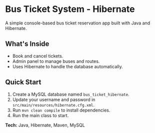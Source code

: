 # Bus Ticket System - Hibernate

A simple console-based bus ticket reservation app built with Java and Hibernate.

## What's Inside
- Book and cancel tickets.
- Admin panel to manage buses and routes.
- Uses Hibernate to handle the database automatically.

## Quick Start
1. Create a MySQL database named `bus_ticket_hibernate`.
2. Update your username and password in `src/main/resources/hibernate.cfg.xml`.
3. Run `mvn clean compile` to install dependencies.
4. Run the main class to start.

**Tech:** Java, Hibernate, Maven, MySQL

